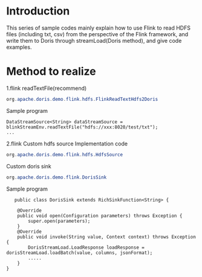 <!-- 
Licensed to the Apache Software Foundation (ASF) under one
or more contributor license agreements.  See the NOTICE file
distributed with this work for additional information
regarding copyright ownership.  The ASF licenses this file
to you under the Apache License, Version 2.0 (the
"License"); you may not use this file except in compliance
with the License.  You may obtain a copy of the License at

  http://www.apache.org/licenses/LICENSE-2.0

Unless required by applicable law or agreed to in writing,
software distributed under the License is distributed on an
"AS IS" BASIS, WITHOUT WARRANTIES OR CONDITIONS OF ANY
KIND, either express or implied.  See the License for the
specific language governing permissions and limitations
under the License.
-->

# Introduction

This series of sample codes mainly explain how to use Flink to read HDFS files (including txt, csv) from the perspective
of the Flink framework, and write them to Doris through streamLoad(Doris method), and give code examples.

# Method to realize

1.flink readTextFile(recommend)

```java
org.apache.doris.demo.flink.hdfs.FlinkReadTextHdfs2Doris
```

Sample program

```
DataStreamSource<String> dataStreamSource = blinkStreamEnv.readTextFile("hdfs://xxx:8020/test/txt");
...
```

2.flink Custom hdfs source Implementation code

```java
org.apache.doris.demo.flink.hdfs.HdfsSource
```

Custom doris sink

```java
org.apache.doris.demo.flink.DorisSink
```

Sample program

```
   public class DorisSink extends RichSinkFunction<String> {

    @Override
    public void open(Configuration parameters) throws Exception {
        super.open(parameters);
    }
    @Override
    public void invoke(String value, Context context) throws Exception {
        DorisStreamLoad.LoadResponse loadResponse = dorisStreamLoad.loadBatch(value, columns, jsonFormat);
        .....
    }
}
```




